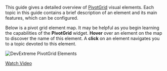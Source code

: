 This guide gives a detailed overview of [PivotGrid](/api-reference/10%20UI%20Widgets/dxPivotGrid '/Documentation/ApiReference/UI_Widgets/dxPivotGrid/') visual elements. Each topic in this guide contains a brief description of an element and its main features, which can be configured.

Below is a pivot grid element map. It may be helpful as you begin learning the capabilities of the **PivotGrid** widget. **Hover** over an element on the map to discover the name of this element. A **click** on an element navigates you to a topic devoted to this element.

<p><img style="margin:0px auto;display:block" src="/Content/images/doc/16_1/DataGrid/PivotGridElements.png" alt="DevExtreme PivotGrid Elements" usemap="#pivotGridElements" /></p>

<map id="pivotGridElements" name="pivotGridElements">
    <area shape="rect" alt="Show Field Chooser" title="Show Field Chooser" coords="819,22,856,55" href="/Documentation/Guide/UI_Widgets/Pivot_Grid/Visual_Elements/#Field_Chooser" />
    <area shape="rect" alt="Field Panel" title="Field Panel" coords="308,21,631,59" href="/Documentation/Guide/UI_Widgets/Pivot_Grid/Visual_Elements/#Field_Panel" />
    <area shape="rect" alt="Field Panel" title="Field Panel" coords="28,23,139,57" href="/Documentation/Guide/UI_Widgets/Pivot_Grid/Visual_Elements/#Field_Panel" />
    <area shape="rect" alt="Field Panel" title="Field Panel" coords="26,124,300,161" href="/Documentation/Guide/UI_Widgets/Pivot_Grid/Visual_Elements/#Field_Panel" />
    <area shape="rect" alt="Column Header (Level 1)" title="Column Header (Level 1)" coords="309,67,587,102" href="/Documentation/Guide/UI_Widgets/Pivot_Grid/Visual_Elements/#Headers" />
    <area shape="rect" alt="Column Header (Level 2)" title="Column Header (Level 2)" coords="308,103,587,136" href="/Documentation/Guide/UI_Widgets/Pivot_Grid/Visual_Elements/#Headers" />
    <area shape="rect" alt="Data Header" title="Data Header" coords="309,137,386,170" href="/Documentation/Guide/UI_Widgets/Pivot_Grid/Visual_Elements/#Headers" />
    <area shape="rect" alt="Data Header" title="Data Header" coords="387,137,448,170" href="/Documentation/Guide/UI_Widgets/Pivot_Grid/Visual_Elements/#Headers" />
    <area shape="rect" alt="Data Header" title="Data Header" coords="449,137,526,171" href="/Documentation/Guide/UI_Widgets/Pivot_Grid/Visual_Elements/#Headers" />
    <area shape="rect" alt="Data Header" title="Data Header" coords="527,137,585,171" href="/Documentation/Guide/UI_Widgets/Pivot_Grid/Visual_Elements/#Headers" />
    <area shape="rect" alt="Data Header" title="Data Header" coords="588,137,665,171" href="/Documentation/Guide/UI_Widgets/Pivot_Grid/Visual_Elements/#Headers" />
    <area shape="rect" alt="Data Header" title="Data Header" coords="666,138,725,170" href="/Documentation/Guide/UI_Widgets/Pivot_Grid/Visual_Elements/#Headers" />
    <area shape="rect" alt="Data Header" title="Data Header" coords="726,139,803,171" href="/Documentation/Guide/UI_Widgets/Pivot_Grid/Visual_Elements/#Headers" />
    <area shape="rect" alt="Data Header" title="Data Header" coords="804,139,866,169" href="/Documentation/Guide/UI_Widgets/Pivot_Grid/Visual_Elements/#Headers" />
    <area shape="rect" alt="Row Header (Level 1)" title="Row Header (Level 1)" coords="19,170,148,238" href="/Documentation/Guide/UI_Widgets/Pivot_Grid/Visual_Elements/#Headers" />
    <area shape="rect" alt="Row Header (Level 2)" title="Row Header (Level 2)" coords="149,171,308,238" href="/Documentation/Guide/UI_Widgets/Pivot_Grid/Visual_Elements/#Headers" />
    <area shape="rect" alt="Row Header (Level 1)" title="Row Header (Level 1)" coords="17,272,307,442" href="/Documentation/Guide/UI_Widgets/Pivot_Grid/Visual_Elements/#Headers" />
    <area shape="rect" alt="Summary Value" title="Summary Value" coords="309,170,586,237" href="/Documentation/Guide/UI_Widgets/Pivot_Grid/Visual_Elements/#Summary_Values" />
    <area shape="rect" alt="Summary Value" title="Summary Value" coords="310,273,587,439" href="/Documentation/Guide/UI_Widgets/Pivot_Grid/Visual_Elements/#Summary_Values" />
    <area shape="rect" alt="Total Row" title="Total Row" coords="17,237,866,271" href="/Documentation/Guide/UI_Widgets/Pivot_Grid/Visual_Elements/#Totals/Total_Rows_or_Columns" />
    <area shape="rect" alt="Grand Total Row" title="Grand Total Row" coords="19,443,866,476" href="/Documentation/Guide/UI_Widgets/Pivot_Grid/Visual_Elements/#Totals/Grand_Total_Row_and_Column" />
    <area shape="rect" alt="Total Column" title="Total Column" coords="587,68,727,476" href="/Documentation/Guide/UI_Widgets/Pivot_Grid/Visual_Elements/#Totals/Total_Rows_or_Columns" />
    <area shape="rect" alt="Grand Total Column" title="Grand Total Column" coords="730,68,869,476" href="/Documentation/Guide/UI_Widgets/Pivot_Grid/Visual_Elements/#Totals/Grand_Total_Row_and_Column" />
</map>

<a href="https://www.youtube.com/watch?v=a3B0XLSIEBM&index=49&list=PL8h4jt35t1wjGvgflbHEH_e3b23AA30-z" class="button orange small fix-width-155" target="_blank">Watch Video</a>
